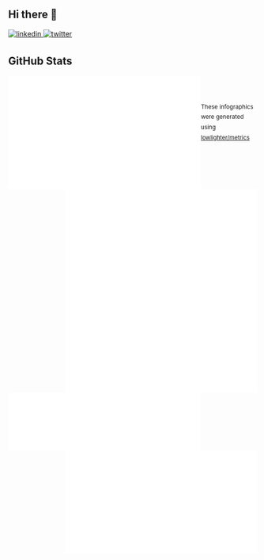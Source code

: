 ## Hi there 👋

<a href="https://linkedin.com/in/prayag-savsani" target="_blank">
<img src=https://img.shields.io/badge/linkedin-%231E77B5.svg?&style=for-the-badge&logo=linkedin&logoColor=white alt=linkedin style="margin-bottom: 5px;" />
</a>
<a href="https://twitter.com/PrayagSavsani" target="_blank">
<img src=https://img.shields.io/badge/twitter-%2300acee.svg?&style=for-the-badge&logo=twitter&logoColor=white alt=twitter style="margin-bottom: 5px;" />
</a>

## GitHub Stats

[<img align="left" width="390" alt="🦑" src="https://raw.githubusercontent.com/PrayagS/PrayagS/main/col1.metrics.svg">](#)
[<img align="right" width="390" alt="🦑" src="https://raw.githubusercontent.com/PrayagS/PrayagS/main/col2.metrics.svg">](#)

<br/>
<br/>

[<img align="left" width="390" alt="🦑" src="https://raw.githubusercontent.com/PrayagS/PrayagS/main/followup.metrics.svg">](#)
<sub align="left" width="390">These infographics were generated using [lowlighter/metrics](https://github.com/lowlighter/metrics)</sub>

<br/>
<br/>

[<img align="right" width="390" alt="🦑" src="https://raw.githubusercontent.com/PrayagS/PrayagS/main/stars.metrics.svg">](#)
